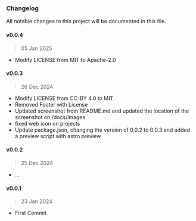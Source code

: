 ### Changelog

All notable changes to this project will be documented in this file.

#### v0.0.4
> 05 Jan 2025
- Modify LICENSE from MIT to Apache-2.0

#### v0.0.3
> 26 Dec 2024
- Modify LICENSE from CC-BY 4.0 to MIT
- Removed Footer with License
- Updated screenshot from README.md and updated the location of the screenshot on /docs/images
- fixed web icon on projects
- Update package.json, changing the version of 0.0.2 to 0.0.3 and added a preview script with astro preview

#### v0.0.2
> 25 Dec 2024
- ...

#### v0.0.1
> 23 Jan 2024
- First Commit
